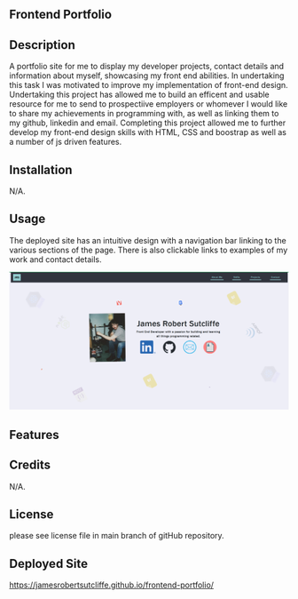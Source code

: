 ## Frontend Portfolio

## Description

A portfolio site for me to display my developer projects, contact details and information about myself, showcasing my front end abilities. In undertaking this task I was motivated to improve my implementation of front-end design. Undertaking this project has allowed me to build an efficent and usable resource for me to send to prospectiive employers or whomever I would like to share my achievements in programming with, as well as linking them to my github, linkedin and email. Completing this project allowed me to further develop my front-end design skills with HTML, CSS and boostrap as well as a number of js driven features.

## Installation

N/A.

## Usage

The deployed site has an intuitive design with a navigation bar linking to the various sections of the page. There is also clickable links to examples of my work and contact details.

![FrontEnd Portfolio](assets/images/password.png)

## Features

## Credits

N/A.

## License

please see license file in main branch of gitHub repository.

## Deployed Site

https://jamesrobertsutcliffe.github.io/frontend-portfolio/
